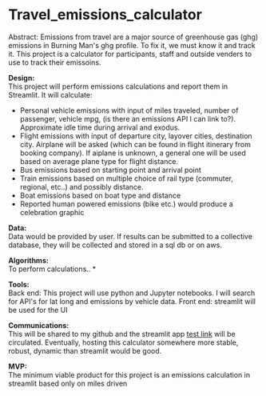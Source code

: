 # Travel_emissions_calculator

Abstract:
    Emissions from travel are a major source of greenhouse gas (ghg) emissions in Burning Man's ghg profile. To fix it, we must know it and track it. This project is a calculator for participants, staff and outside venders to use to track their emissoins. 

**Design:**  
This project will perform emissions calculations and report them in Streamlit.
It will calculate:   
- Personal vehicle emissions with input of miles traveled, number of passenger, vehicle mpg, (is there an emissions API I can link to?). Approximate idle time during arrival and exodus. 
- Flight emissions with input of departure city, layover cities, destination city. Airplane will be asked (which can be found in flight itinerary from booking company). If aiplane is unknown, a general one will be used based on average plane type for flight distance.
- Bus emissions based on starting point and arrival point
- Train emissions based on multiple choice of rail type (commuter, regional, etc..) and possibly distance. 
- Boat emissions based on boat type and distance
- Reported human powered emissions (bike etc.) would produce a celebration graphic  



**Data:**    
Data would be provided by user. If results can be submitted to a collective database, they will be collected and stored in a sql db or on aws.   

**Algorithms:**  
To perform calculations.. *

**Tools:**   
Back end: This project will use python and Jupyter notebooks. I will search for API's for lat long and emissions by vehicle data.
Front end: streamlit will be used for the UI

**Communications:**  
This will be shared to my github and the streamlit app [test link](https://travelemissionscalculator-ez5cfcj4pxmli4jm38do3t.streamlit.app/) will be circulated. Eventually, hosting this calculator somewhere more stable, robust, dynamic than streamlit would be good. 

**MVP:**   
The minimum viable product for this project is an emissions calculation in streamlit based only on miles driven
